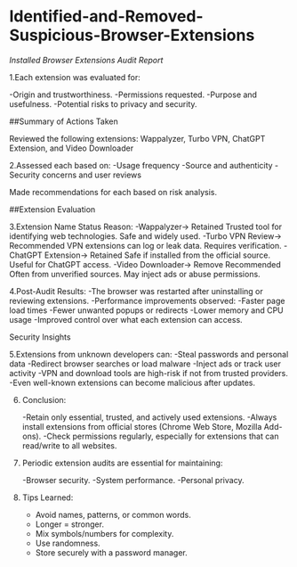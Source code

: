 # Identified-and-Removed-Suspicious-Browser-Extensions

*Installed Browser Extensions Audit Report*

1.Each extension was evaluated for:

   -Origin and trustworthiness.
   -Permissions requested.
   -Purpose and usefulness.
   -Potential risks to privacy and security.

##Summary of Actions Taken

Reviewed the following extensions:
Wappalyzer, Turbo VPN, ChatGPT Extension, and Video Downloader

2.Assessed each based on:
 -Usage frequency
 -Source and authenticity
 -Security concerns and user reviews


Made recommendations for each based on risk analysis.

##Extension Evaluation

3.Extension Name	Status	Reason:
 -Wappalyzer-> Retained	Trusted tool for identifying web technologies. Safe and widely used.
 -Turbo VPN Review-> Recommended	VPN extensions can log or leak data. Requires verification.
 -ChatGPT Extension-> Retained	Safe if installed from the official source. Useful for ChatGPT access.
 -Video Downloader-> Remove Recommended	Often from unverified sources. May inject ads or abuse permissions.


4.Post-Audit Results:
 -The browser was restarted after uninstalling or reviewing extensions.
 -Performance improvements observed:
 -Faster page load times
 -Fewer unwanted popups or redirects
 -Lower memory and CPU usage
 -Improved control over what each extension can access.

Security Insights

5.Extensions from unknown developers can:
 -Steal passwords and personal data
 -Redirect browser searches or load malware
 -Inject ads or track user activity
 -VPN and download tools are high-risk if not from trusted providers.
 -Even well-known extensions can become malicious after updates.


 6. Conclusion:
 
      -Retain only essential, trusted, and actively used extensions.
      -Always install extensions from official stores (Chrome Web Store, Mozilla Add-ons).
      -Check permissions regularly, especially for extensions that can read/write to all websites.

 7. Periodic extension audits are essential for maintaining:
  
      -Browser security.
      -System performance.
      -Personal privacy.



  6. Tips Learned:

      - Avoid names, patterns, or common words.
      - Longer = stronger.
      - Mix symbols/numbers for complexity.
      - Use randomness.
      - Store securely with a password manager.
 
